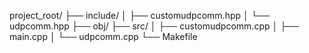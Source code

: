
project_root/
├── include/
│   ├── customudpcomm.hpp
│   └── udpcomm.hpp
├── obj/
├── src/
│   ├── customudpcomm.cpp
│   ├── main.cpp
│   └── udpcomm.cpp
└── Makefile
